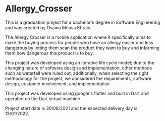 # Allergy_Crosser
This is a graduation project for a bachelor's degree in Software Engineering and was created by Osama Mousa Khrais.

The Allergy Crosser is a mobile application where it specifically aims to make the buying process for people who have an allergy easier and less dangerous by letting them scan the product they want to buy and informing them how dangerous this product is to buy.

This project was developed using an iterative life cycle model; due to the changing nature of software design and implementation, other methods such as waterfall were ruled out; additionally, when selecting the right methodology for the project, we considered the requirements, software design, customer involvement, and implementation.

This project was developed using google's flutter and built in Dart and operated on the Dart virtual machine.

Project start date is 30/06/2021 and the expected delivery day is 13/01/2022.







